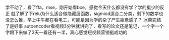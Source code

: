 学不动了，看了ffa，mse，刚开始看bce，感觉今天什么都没有学？学的挺少的反正
就了解了下relu为什么适合做隐藏层函数，sigmiod适合二分类，剩下的数学也没怎么推，早上中午都在看电工，可能是因为学的杂了产生疲惫感了？
冰菓完结了是好事
autoencoder看视频3分钟就讲完了，看写的论文还是笔记，一个字一个字跟下来做了3天一看还有一半，真心感觉短视频营销挺成功的

